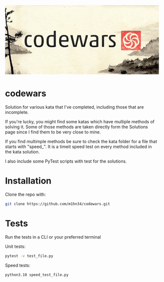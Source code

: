 <h1 align="center"><img src="codewars-logo.jpg"/></h1>

# codewars

Solution for various kata that I've completed,
including those that are incomplete.

If you're lucky, you might find some katas which have multiple methods of solving it. Some of those methods are taken directly form the Solutions page since I find them to be very close to mine.

If you find multimple methods be sure to check the kata folder for a file that starts with "speed_". It is a timeit speed test on every method included in the kata solution.

I also include some PyTest scripts with test for the solutions.

# Installation

Clone the repo with:

```bash
git clone https://github.com/m1hn34/codewars.git
```

# Tests

Run the tests in a CLI or your preferred terminal

Unit tests:

```bash
pytest -v test_file.py
```

Speed tests:

```bash
python3.10 speed_test_file.py
```
